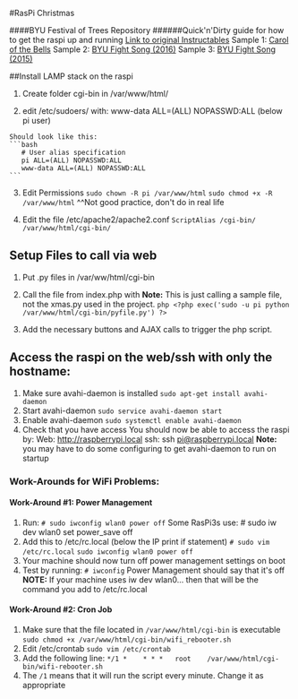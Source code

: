 #RasPi Christmas

####BYU Festival of Trees Repository
######Quick'n'Dirty guide for how to get the raspi up and running
[Link to original Instructables](http://www.instructables.com/id/Raspberry-Pi-Christmas-Tree-Light-Show/)
Sample 1: [Carol of the Bells](https://youtu.be/ZdeD2sktkPs)
Sample 2: [BYU Fight Song (2016)](https://youtu.be/uy9q6Hy3UpQ)
Sample 3: [BYU Fight Song (2015)](https://youtu.be/C3xfx6bzrG8)

##Install LAMP stack on the raspi

  1. Create folder cgi-bin in /var/www/html/

  2. edit /etc/sudoers/ with:
	www-data ALL=(ALL) NOPASSWD:ALL
        (below pi user)
  
    Should look like this:
    ```bash
       # User alias specification
       pi ALL=(ALL) NOPASSWD:ALL
       www-data ALL=(ALL) NOPASSWD:ALL
    ```
  3. Edit Permissions
    ```sudo chown -R pi /var/www/html```
    ```sudo chmod +x -R /var/www/html```
	^^Not good practice, don't do in real life

  4. Edit the file /etc/apache2/apache2.conf
    ```ScriptAlias /cgi-bin/ /var/www/html/cgi-bin/```

## Setup Files to call via web
  1. Put .py files in /var/ww/html/cgi-bin

  2. Call the file from index.php with
     **Note:** This is just calling a sample file, not the xmas.py used in the project.
    ```php
	<?php
  		exec('sudo -u pi python /var/www/html/cgi-bin/pyfile.py')
  	?>
    ```
  3. Add the necessary buttons and AJAX calls to trigger the php script.

## Access the raspi on the web/ssh with only the hostname:
  1. Make sure avahi-daemon is installed
    ```sudo apt-get install avahi-daemon```
  2. Start avahi-daemon
    ```sudo service avahi-daemon start```
  3. Enable avahi-daemon
    ```sudo systemctl enable avahi-daemon ```
  4. Check that you have access
    You should now be able to access the raspi by:
      Web: http://raspberrypi.local
      ssh: ssh pi@raspberrypi.local	
  **Note:** you may have to do some configuring to get avahi-daemon to run on startup
	
### Work-Arounds for WiFi Problems:
#### Work-Around #1: Power Management
  1. Run: ```# sudo iwconfig wlan0 power off```
     Some RasPi3s use: # sudo iw dev wlan0 set power_save off
  2. Add this to /etc/rc.local (below the IP print if statement)
    ```# sudo vim /etc/rc.local```
    ```sudo iwconfig wlan0 power off```
  3. Your machine should now turn off power management settings on boot
  4. Test by running: ```# iwconfig```
     Power Management should say that it's off
  **NOTE:** If your machine uses iw dev wlan0... then that will be the command you add to /etc/rc.local
#### Work-Around #2: Cron Job
  1. Make sure that the file located in ```/var/www/html/cgi-bin``` is executable
    ```sudo chmod +x /var/www/html/cgi-bin/wifi_rebooter.sh```
  2. Edit /etc/crontab
    ```sudo vim /etc/crontab```
  3. Add the following line:
    ```*/1 *	* * *	root	/var/www/html/cgi-bin/wifi-rebooter.sh```
  4. The ```/1``` means that it will run the script every minute. Change it as appropriate	
